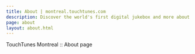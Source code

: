 ```yaml
---
title: About | montreal.touchtunes.com
description: Discover the world's first digital jukebox and more about career opportunities at TouchTunes the largest interactive entertainment platform in over 65000 venues nationwide.
page: about
layout: about.html
---
```


TouchTunes Montreal :: About page
